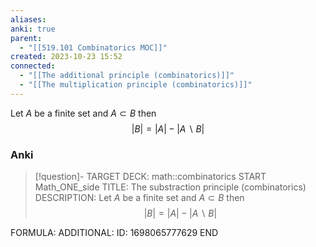 ```yaml
---
aliases: 
anki: true
parent:
  - "[[519.101 Combinatorics MOC]]"
created: 2023-10-23 15:52
connected:
  - "[[The additional principle (combinatorics)]]"
  - "[[The multiplication principle (combinatorics)]]"
---
```

Let $A$ be a finite set and $A \subset B$ then
$$
|B| = |A| - |A \backslash B|
$$

### Anki
> [!question]-
TARGET DECK: math::combinatorics
START
Math_ONE_side
TITLE: The substraction principle (combinatorics)
DESCRIPTION: Let $A$ be a finite set and $A \subset B$ then
$$
|B| = |A| - |A \backslash B|
$$

FORMULA: 
ADDITIONAL:
ID: 1698065777629
END

